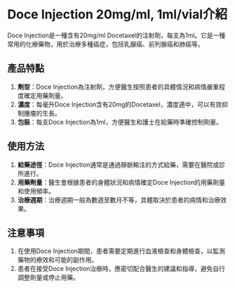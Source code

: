 # Doce Injection 20mg/ml, 1ml/vial介紹
Doce Injection是一種含有20mg/ml Docetaxel的注射劑，每支為1ml。它是一種常用的化療藥物，用於治療多種癌症，包括乳腺癌、前列腺癌和肺癌等。
## 產品特點
1. **劑型**：Doce Injection為注射劑，方便醫生按照患者的具體情況和病情嚴重程度確定用藥劑量。
2. **濃度**：每毫升Doce Injection含有20mg的Docetaxel，濃度適中，可以有效抑制腫瘤的生長。
3. **包裝**：每支Doce Injection為1ml，方便醫生和護士在給藥時準確控制劑量。
## 使用方法
1. **給藥途徑**：Doce Injection通常是通過靜脈輸注的方式給藥，需要在醫院或診所進行。
2. **用藥劑量**：醫生會根據患者的身體狀況和病情確定Doce Injection的用藥劑量和使用頻率。
3. **治療週期**：治療週期一般為數週至數月不等，具體取決於患者的病情和治療效果。
## 注意事項
1. 在使用Doce Injection期間，患者需要定期進行血液檢查和身體檢查，以監測藥物的療效和可能的副作用。
2. 患者在接受Doce Injection治療時，應密切配合醫生的建議和指導，避免自行調整劑量或停止用藥。